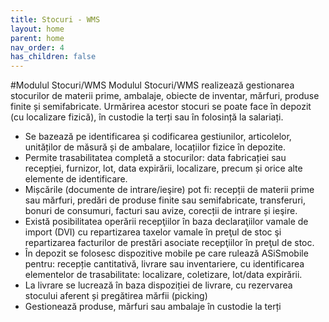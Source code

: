 ```yaml
---
title: Stocuri - WMS
layout: home
parent: home
nav_order: 4
has_children: false
---
```

#Modulul Stocuri/WMS
Modulul Stocuri/WMS realizează gestionarea stocurilor de materii prime, ambalaje, obiecte de inventar, mărfuri, produse finite și semifabricate. Urmărirea acestor stocuri se poate face în depozit (cu localizare fizică), în custodie la terți sau în folosință la salariați.

- Se bazează pe identificarea și codificarea gestiunilor, articolelor, unităților de măsură și de ambalare, locațiilor fizice în depozite.
- Permite trasabilitatea completă a stocurilor: data fabricației sau recepției, furnizor, lot, data expirării, localizare, precum și orice alte elemente de identificare.
- Mișcările (documente de intrare/ieşire) pot fi: recepții de materii prime sau mărfuri, predări de produse finite sau semifabricate, transferuri, bonuri de consumuri, facturi sau avize, corecții de intrare și ieşire.
- Există posibilitatea operării recepţiilor în baza declaraţiilor vamale de import (DVI) cu repartizarea taxelor vamale în preţul de stoc şi repartizarea facturilor de prestări asociate recepţiilor în preţul de stoc.
- În depozit se folosesc dispozitive mobile pe care rulează ASiSmobile pentru: recepție cantitativă, livrare sau inventariere, cu identificarea elementelor de trasabilitate: localizare, coletizare, lot/data expirării.
- La livrare se lucrează în baza dispoziției de livrare, cu rezervarea stocului aferent și pregătirea mărfii (picking)
- Gestionează produse, mărfuri sau ambalaje în custodie la terți

